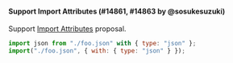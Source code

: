 #### Support Import Attributes (#14861, #14863 by @sosukesuzuki)

Support [Import Attributes](https://github.com/tc39/proposal-import-attributes) proposal.

<!-- prettier-ignore -->
```jsx
import json from "./foo.json" with { type: "json" };
import("./foo.json", { with: { type: "json" } });
```
